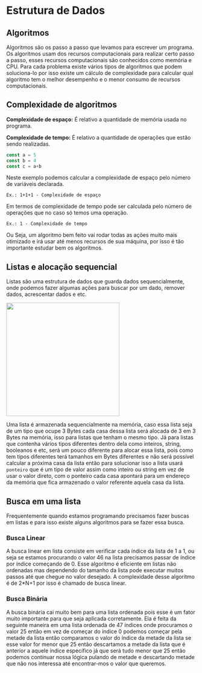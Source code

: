 # Estrutura de Dados
## Algoritmos

Algoritmos são os passo a passo que levamos para escrever um programa. Os algoritmos usam dos recursos computacionais para realizar certo passo a passo, esses recursos computacionais são conhecidos como memória e CPU. Para cada problema existe vários tipos de algoritmos que podem soluciona-lo por isso existe um cálculo de complexidade para calcular qual algoritmo tem o melhor desempenho e o menor consumo de recursos computacionais.

## Complexidade de algoritmos

**Complexidade de espaço:**
É relativo a quantidade de memória usada no programa.

**Complexidade de tempo:**
É relativo a quantidade de operações que estão sendo realizadas.

```js
const a = 5
const b = 4
const c = a+b
```
Neste exemplo podemos calcular a complexidade de espaço pelo número de variáveis declarada.

`Ex.: 1+1+1 - Complexidade de espaço`

Em termos de complexidade de tempo pode ser calculada pelo número de operações que no caso só temos uma operação.

`Ex.: 1 - Complexidade de tempo`

Ou Seja, um algoritmo bem feito vai rodar todas as ações muito mais otimizado e irá usar até menos recursos de sua máquina, por isso é tão importante estudar bem os algoritmos.

## Listas e alocação sequencial

Listas são uma estrutura de dados que guarda dados sequencialmente, onde podemos fazer algumas ações para buscar por um dado, remover dados, acrescentar dados e etc.

<img src="./images/lista.png" width="300"/>

Uma lista é armazenada sequencialmente na memória, caso essa lista seja de um tipo que ocupe 3 Bytes cada casa dessa lista será alocada de 3 em 3 Bytes na memória, isso para listas que tenham o mesmo tipo. Já para listas que contenha vários tipos diferentes dentro dela como inteiros, string, booleanos e etc, será um pouco diferente para alocar essa lista, pois como tem tipos diferentes terá tamanhos em Bytes diferentes e não será possível calcular a próxima casa da lista então para solucionar isso a lista usará `ponteiro` que é um tipo de valor assim como inteiro ou string em vez de usar o valor direto, com o ponteiro cada casa apontará para um endereço da memória que fica armazenado o valor referente aquela casa da lista.

## Busca em uma lista

Frequentemente quando estamos programando precisamos fazer buscas em listas e para isso existe alguns algoritmos para se fazer essa busca.

### Busca Linear

A busca linear em lista consiste em verificar cada índice da lista de 1 a 1, ou seja se estamos procurando o valor 46 na lista precisamos passar de índice por índice começando de 0. Esse algoritmo é eficiente em listas não ordenadas mas dependendo do tamanho da lista pode executar muitos passos até que chegue no valor desejado. A complexidade desse algoritmo é de 2*N+1 por isso é chamado de busca linear.

### Busca Binária

A busca binária cai muito bem para uma lista ordenada pois esse é um fator muito importante para que seja aplicada corretamente. Ela é feita da seguinte maneira em uma lista ordenada de 47 índices onde procuramos o valor 25 então em vez de começar do índice 0 podemos começar pela metade da lista então comparamos o valor do índice da metade da lista se esse valor for menor que 25 então descartamos a metade da lista que é anterior a aquele índice específico já que será tudo menor que 25 então podemos continuar nossa lógica pulando de metade e descartando metade que não nos interessa até encontrar-mos o valor que queremos.
